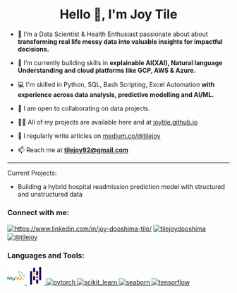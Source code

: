 <h1 align="center">Hello 👋, I'm Joy Tile</h1>
<!-- <h3 align="center">Data Scientist</h3> -->

- 🔭 I’m a Data Scientist & Health Enthusiast passionate about about **transforming real life messy data into valuable insights for impactful decisions.**

- 🌱 I’m currently building skills in **explainable AI(XAI), Natural language Understanding and cloud platforms like GCP, AWS & Azure.**

- 💻 I'm skilled in Python, SQL, Bash Scripting, Excel Automation **with experience across data analysis, predictive modelling and AI/ML.**

- 🤝 I am open to collaborating on data projects.

- 👨‍💻 All of my projects are available here and at [joytile.github.io](joytile.github.io)

- 📝 I regularly write articles on [medium.co/@tilejoy](medium.co/@tilejoy)

- 📫 Reach me at **tilejoy92@gmail.com**

---
Current Projects:
- Building a hybrid hospital readmission prediction model with structured and unstructured data

<h3 align="left">Connect with me:</h3>
<p align="left">
<a href="https://linkedin.com/in/https://www.linkedin.com/in/joy-dooshima-tile/" target="blank"><img align="center" src="https://raw.githubusercontent.com/rahuldkjain/github-profile-readme-generator/master/src/images/icons/Social/linked-in-alt.svg" alt="https://www.linkedin.com/in/joy-dooshima-tile/" height="30" width="40" /></a>
<a href="https://kaggle.com/tilejoydooshima" target="blank"><img align="center" src="https://raw.githubusercontent.com/rahuldkjain/github-profile-readme-generator/master/src/images/icons/Social/kaggle.svg" alt="tilejoydooshima" height="30" width="40" /></a>
<a href="https://medium.com/@tilejoy" target="blank"><img align="center" src="https://raw.githubusercontent.com/rahuldkjain/github-profile-readme-generator/master/src/images/icons/Social/medium.svg" alt="@tilejoy" height="30" width="40" /></a>
</p>

<h3 align="left">Languages and Tools:</h3>
<p align="left"> <a href="https://www.mysql.com/" target="_blank" rel="noreferrer"> <img src="https://raw.githubusercontent.com/devicons/devicon/master/icons/mysql/mysql-original-wordmark.svg" alt="mysql" width="40" height="40"/> </a> <a href="https://pandas.pydata.org/" target="_blank" rel="noreferrer"> <img src="https://raw.githubusercontent.com/devicons/devicon/2ae2a900d2f041da66e950e4d48052658d850630/icons/pandas/pandas-original.svg" alt="pandas" width="40" height="40"/> </a> <a href="https://pytorch.org/" target="_blank" rel="noreferrer"> <img src="https://www.vectorlogo.zone/logos/pytorch/pytorch-icon.svg" alt="pytorch" width="40" height="40"/> </a> <a href="https://scikit-learn.org/" target="_blank" rel="noreferrer"> <img src="https://upload.wikimedia.org/wikipedia/commons/0/05/Scikit_learn_logo_small.svg" alt="scikit_learn" width="40" height="40"/> </a> <a href="https://seaborn.pydata.org/" target="_blank" rel="noreferrer"> <img src="https://seaborn.pydata.org/_images/logo-mark-lightbg.svg" alt="seaborn" width="40" height="40"/> </a> <a href="https://www.tensorflow.org" target="_blank" rel="noreferrer"> <img src="https://www.vectorlogo.zone/logos/tensorflow/tensorflow-icon.svg" alt="tensorflow" width="40" height="40"/> </a> </p>
